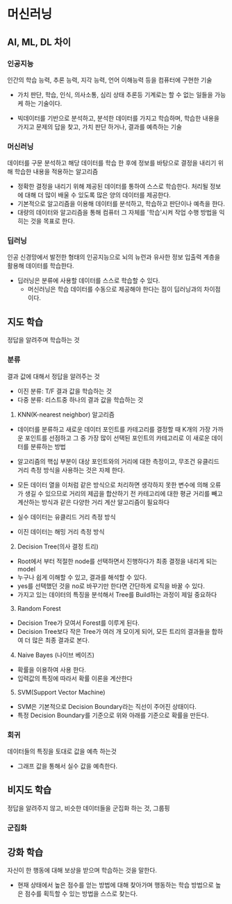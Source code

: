 # 머신러닝

## AI, ML, DL 차이

### 인공지능

인간의 학습 능력, 추론 능력, 지각 능력, 언어 이해능력 등을 컴퓨터에 구현한 기술

- 가치 판단, 학습, 인식, 의사소통, 심리 상태 추론등 기계로는 할 수 없는 일들을 가능케 하는 기술이다.

- 빅데이터를 기반으로 분석하고, 분석한 데이터를 가지고 학습하며, 학습한 내용을 가지고 문제의 답을 찾고, 가치 판단 하거나, 결과를 예측하는 기술

### 머신러닝

데이터를 구문 분석하고 해당 데이터를 학습 한 후에 정보를 바탕으로 결정을 내리기 위해 학습한 내용을 적용하는 알고리즘

- 정확한 결정을 내리기 위해 제공된 데이터를 통하여 스스로 학습한다. 처리될 정보에 대해 더 많이 배울 수 있도록 많은 양의 데이터를 제공한다.
- 기본적으로 알고리즘을 이용해 데이터를 분석하고, 학습하고 판단이나 예측을 한다.
- 대량의 데이터와 알고리즘을 통해 컴퓨터 그 자체를 '학습'시켜 작업 수행 방법을 익히는 것을 목표로 한다.

### 딥러닝

인공 신경망에서 발전한 형태의 인공지능으로 뇌의 뉴런과 유사한 정보 입출력 계층을 활용해 데이터를 학습한다.

- 딥러닝은 분류에 사용할 데이터를 스스로 학습할 수 있다.
  - 머신러닝은 학습 데이터를 수동으로 제공해야 한다는 점이 딥러닝과의 차이점이다.

## 지도 학습

정답을 알려주며 학습하는 것

### 분류

결과 값에 대해서 정답을 알려주는 것

- 이진 분류: T/F 결과 값을 학습하는 것
- 다중 분류: 리스트중 하나의 결과 값을 학습하는 것

1. KNN(K-nearest neighbor) 알고리즘

- 데이터를 분류하고 새로운 데이터 포인트를 카테고리를 결정할 때 K개의 가장 가까운 포인트를 선점하고 그 중 가장 많이 선택된 포인트의 카테고리로 이 새로운 데이터를 분류하는 방법

- 알고리즘의 핵십 부분이 대상 포인트와의 거리에 대한 측정이고, 무조건 유클리드 거리 측정 방식을 사용하는 것은 자제 한다.
- 모든 데이터 열을 이처럼 같은 방식으로 처리하면 생각하지 못한 변수에 의해 오류가 생길 수 있으므로 거리의 제곱을 합산하기 전 카테고리에 대한 평균 거리를 빼고 계산하는 방식과 같은 다양한 거리 계산 알고리즘이 필요하다

- 실수 데이터는 유클리드 거리 측정 방식
- 이진 데이터는 해밍 거리 측정 방식

2. Decision Tree(의사 결정 트리)

- Root에서 부터 적절한 node를 선택하면서 진행하다가 최종 결정을 내리게 되는 model
- 누구나 쉽게 이해할 수 있고, 결과를 해석할 수 있다.
- yes를 선택했던 것을 no로 바꾸기만 한다면 간단하게 로직을 바꿀 수 있다.
- 가지고 있는 데이터의 특징을 분석해서 Tree를 Build하는 과정이 제일 중요하다

3. Random Forest

- Decision Tree가 모여서 Forest를 이루게 된다.
- Decision Tree보다 작은 Tree가 여러 개 모이게 되어, 모든 트리의 결과들을 합하여 더 많은 최종 결과로 본다.

4. Naive Bayes (나이브 베이즈)

- 확률을 이용하여 사용 한다.
- 입력값의 특징에 따라서 확률 이론을 계산한다

5. SVM(Support Vector Machine)

- SVM은 기본적으로 Decision Boundary라는 직선이 주어진 상태이다.
- 특정 Decision Boundary를 기준으로 위와 아래를 기준으로 확률을 만든다.

### 회귀

데이터들의 특징을 토대로 값을 예측 하는것

- 그래프 값을 통해서 실수 값을 예측한다.

## 비지도 학습

정답을 알려주지 않고, 비슷한 데이터들을 군집화 하는 것, 그룹핑

### 군집화

## 강화 학습

자신이 한 행동에 대해 보상을 받으며 학습하는 것을 말한다.

- 현재 상태에서 높은 점수를 얻는 방법에 대해 찾아가며 행동하는 학습 방법으로 높은 점수를 획득할 수 있는 방법을 스스로 찾는다.
